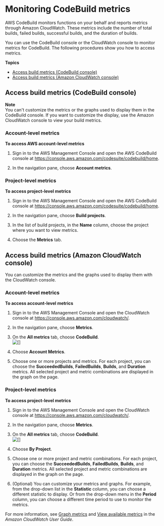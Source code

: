 # Monitoring CodeBuild metrics<a name="monitoring-metrics"></a>

 AWS CodeBuild monitors functions on your behalf and reports metrics through Amazon CloudWatch\. These metrics include the number of total builds, failed builds, successful builds, and the duration of builds\. 

 You can use the CodeBuild console or the CloudWatch console to monitor metrics for CodeBuild\. The following procedures show you how to access metrics\. 

**Topics**
+ [Access build metrics \(CodeBuild console\)](#metrics-in-codebuild-console)
+ [Access build metrics \(Amazon CloudWatch console\)](#metrics-in-cloudwatch-console)

## Access build metrics \(CodeBuild console\)<a name="metrics-in-codebuild-console"></a>

**Note**  
You can't customize the metrics or the graphs used to display them in the CodeBuild console\. If you want to customize the display, use the Amazon CloudWatch console to view your build metrics\. 

### Account\-level metrics<a name="codebuild-console-account-level-metrics"></a><a name="cw-account-metrics-codebuild-console"></a>

**To access AWS account\-level metrics**

1. Sign in to the AWS Management Console and open the AWS CodeBuild console at [https://console\.aws\.amazon\.com/codesuite/codebuild/home](https://console.aws.amazon.com/codesuite/codebuild/home)\.

1.  In the navigation pane, choose **Account metrics**\. 

### Project\-level metrics<a name="codebuild-console-project-level-metrics"></a><a name="cw-project-codebuild-console"></a>

**To access project\-level metrics**

1. Sign in to the AWS Management Console and open the AWS CodeBuild console at [https://console\.aws\.amazon\.com/codesuite/codebuild/home](https://console.aws.amazon.com/codesuite/codebuild/home)\.

1.  In the navigation pane, choose **Build projects**\. 

1.  In the list of build projects, in the **Name** column, choose the project where you want to view metrics\. 

1.  Choose the **Metrics** tab\. 

## Access build metrics \(Amazon CloudWatch console\)<a name="metrics-in-cloudwatch-console"></a>

You can customize the metrics and the graphs used to display them with the CloudWatch console\. 

### Account\-level metrics<a name="cloudwatch-console-account-level-metrics"></a><a name="cw-account-cloudwatch-console"></a>

**To access account\-level metrics**

1. Sign in to the AWS Management Console and open the CloudWatch console at [https://console\.aws\.amazon\.com/cloudwatch/](https://console.aws.amazon.com/cloudwatch/)\.

1.  In the navigation pane, choose **Metrics**\. 

1.  On the **All metrics** tab, choose **CodeBuild**\.   
![\[\]](http://docs.aws.amazon.com/codebuild/latest/userguide/images/codebuild-metrics-in-cw.png)

1.  Choose **Account Metrics**\. 

1.  Choose one or more projects and metrics\. For each project, you can choose the **SucceededBuilds**, **FailedBuilds**, **Builds**, and **Duration** metrics\. All selected project and metric combinations are displayed in the graph on the page\. 

### Project\-level metrics<a name="cloudwatch-console-project-level-metrics"></a><a name="cw-project-cloudwatch-console"></a>

**To access project\-level metrics**

1. Sign in to the AWS Management Console and open the CloudWatch console at [https://console\.aws\.amazon\.com/cloudwatch/](https://console.aws.amazon.com/cloudwatch/)\.

1.  In the navigation pane, choose **Metrics**\. 

1.  On the **All metrics** tab, choose **CodeBuild**\.   
![\[\]](http://docs.aws.amazon.com/codebuild/latest/userguide/images/codebuild-metrics-in-cw.png)

1.  Choose **By Project**\. 

1.  Choose one or more project and metric combinations\. For each project, you can choose the **SucceededBuilds**, **FailedBuilds**, **Builds**, and **Duration** metrics\. All selected project and metric combinations are displayed in the graph on the page\. 

1.  \(Optional\) You can customize your metrics and graphs\. For example, from the drop\-down list in the **Statistic** column, you can choose a different statistic to display\. Or from the drop\-down menu in the **Period** column, you can choose a different time period to use to monitor the metrics\. 

   For more information, see [Graph metrics](https://docs.aws.amazon.com/AmazonCloudWatch/latest/monitoring/graph_metrics.html) and [View available metrics](https://docs.aws.amazon.com/AmazonCloudWatch/latest/monitoring/viewing_metrics_with_cloudwatch.html) in the *Amazon CloudWatch User Guide*\. 
